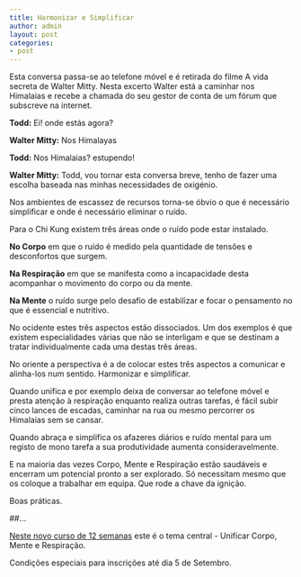 ```yaml
---
title: Harmonizar e Simplificar
author: admin
layout: post
categories:
- post
---
```

Esta conversa passa-se ao telefone móvel e é retirada do filme A vida secreta de Walter Mitty. Nesta excerto Walter está a caminhar nos Himalaias e recebe a chamada do seu gestor de conta de um fórum que subscreve na internet. 

**Todd:** Ei! onde estás agora?

**Walter Mitty:** Nos Himalayas

**Todd:** Nos Himalaias? estupendo!

**Walter Mitty:** Todd, vou tornar esta conversa breve, tenho de fazer uma escolha baseada nas minhas necessidades de oxigénio. 

Nos ambientes de escassez de recursos torna-se óbvio o que é necessário simplificar e onde é necessário eliminar o ruído. 

Para o Chi Kung existem três áreas onde o ruído pode estar instalado. 

**No Corpo** em que o ruído é medido pela quantidade de tensões e desconfortos que surgem. 

**Na Respiração** em que se manifesta como a incapacidade desta acompanhar o movimento do corpo ou da mente.

**Na Mente** o ruído surge pelo desafio de estabilizar e focar o pensamento no que é essencial e nutritivo. 

No ocidente estes três aspectos estão dissociados. Um dos exemplos é que existem especialidades várias que não se interligam e que se destinam a tratar individualmente cada uma destas três áreas. 

No oriente a perspectiva é a de colocar estes três aspectos a comunicar e alinha-los num sentido. Harmonizar e simplificar. 

Quando unifica e por exemplo deixa de conversar ao telefone móvel e presta atenção à respiração enquanto realiza outras tarefas, é fácil subir cinco lances de escadas, caminhar na rua ou mesmo percorrer os Himalaias sem se cansar. 

Quando abraça e simplifica os afazeres diários e ruído mental para um registo de mono tarefa a sua produtividade aumenta consideravelmente.

E na maioria das vezes Corpo, Mente e Respiração estão saudáveis e encerram um potencial pronto a ser explorado. Só necessitam mesmo que os coloque a trabalhar em equipa. Que rode a chave da ignição. 

Boas práticas. 

##…

[Neste novo curso de 12 semanas](http://lourencoazevedo.com/equilibrio.html) este é o tema central - Unificar Corpo, Mente e Respiração. 

Condições especiais para inscrições até dia 5 de Setembro. 
